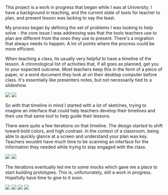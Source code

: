 This project is a work in progress that began while I was at University. I have a background in teaching, and the current state of tools for teacher to plan, and present lesson was lacking to say the least.

My process began by defining the set of problems I was looking to help solve - the core issue I was addressing was that the tools teachers use to plan are different from the ones they use to present. There's a migration that always needs to happen. A lot of points where the process could be more efficient.

When teaching a class, its usually very helpful to have a timeline of the lesson. A chronological list of activities that, if all goes as planned, get you to your expected outcome. Most teachers keep this in the form of a piece of paper, or a word document they look at on their desktop computer before class. It's essentially like presenters notes, but not necessarily tied to a slideshow.

![](../assets/images/work/curriculate/sketch1.png)
![](../assets/images/work/curriculate/sketch2.png)

So with that timeline in mind I started with a lot of sketches, trying to imagine an interface that could help teachers develop their timelines and then use that same tool to help guide their lessons.

There were quite a few iterations on that timeline. The design started to shift toward bold colors, and high contrast. In the context of a classroom, being able to quickly glance at a screen and understand your plan was key. Teachers wouldnt have much time to be scanning an interface for the information they needed while trying to stay engaged with the class.

![](../assets/images/work/curriculate/ipad1.png)
![](../assets/images/work/curriculate/ipad2.png)

The iterations eventually led me to some mocks which gave me a place to start building prototypes. This is, unfortunately, still a work in progress. Hopefully have time to give to it soon.

![](../assets/images/work/curriculate/screens/dashboard.png)
![](../assets/images/work/curriculate/screens/no-lessons.png)
![](../assets/images/work/curriculate/screens/profile.png)
![](../assets/images/work/curriculate/screens/login.png)
